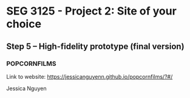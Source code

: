 # SEG 3125 - Project 2: Site of your choice

## Step 5 – High-fidelity prototype (final version)

### POPCORNFILMS
Link to website: https://jessicanguyenn.github.io/popcornfilms/?#/

Jessica Nguyen

